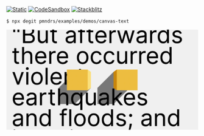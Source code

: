 [![Static](https://img.shields.io/badge/demo-%23646CFF.svg?logo=html5&logoColor=white)](https://pmndrs.github.io/examples/canvas-text)
[![CodeSandbox](https://img.shields.io/badge/codesandbox-040404?logo=codesandbox&logoColor=DBDBDB)](https://codesandbox.io/s/github/pmndrs/examples/tree/main/demos/canvas-text)
[![Stackblitz](https://img.shields.io/badge/stackblitz-fff?logo=Stackblitz&logoColor=1389FD)](https://stackblitz.com/github/pmndrs/examples/tree/main/demos/canvas-text)

```sh
$ npx degit pmndrs/examples/demos/canvas-text
```

![](thumbnail.webp)
